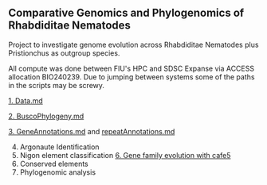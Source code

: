## Comparative Genomics and Phylogenomics of Rhabdiditae Nematodes ###

Project to investigate genome evolution across Rhabdiditae Nematodes plus Pristionchus as outgroup species.

All compute was done between FIU's HPC and SDSC Expanse via ACCESS allocation BIO240239. Due to jumping between systems some of the paths in the scripts may be screwy.

[1. Data.md](https://github.com/ToriEggers/RhabditinaPCA/blob/main/Data.md)

[2. BuscoPhylogeny.md](https://github.com/ToriEggers/RhabditinaPCA/blob/main/BuscoPhylogeny.md)

[3. GeneAnnotations.md](https://github.com/ToriEggers/Rhabditina_Repeats_and_ConservedElements_GenomeEvolution/blob/main/GeneAnnotations.md) and [repeatAnnotations.md](https://github.com/ToriEggers/Rhab_TE_Gene_GenomeEvolution/blob/main/repeatAnnotations.md)

4. Argonaute Identification
5. Nigon element classification
[6. Gene family evolution with cafe5](https://github.com/ToriEggers/Rhab_TE_Gene_GenomeEvolution/blob/main/cafe5.md)
7. Conserved elements
8. Phylogenomic analysis
